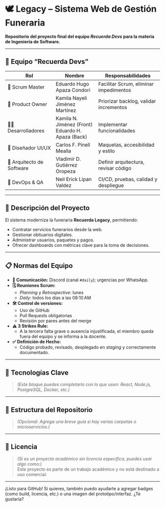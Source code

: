# 🕊️ Legacy – Sistema Web de Gestión Funeraria

**Repositorio del proyecto final del equipo _Recuerda Devs_ para la materia de Ingeniería de Software.**

---

## 👥 Equipo “Recuerda Devs”

| Rol                  | Nombre                                       | Responsabilidades                                   |
|----------------------|----------------------------------------------|-----------------------------------------------------|
| 🧭 Scrum Master       | Eduardo Hugo Apaza Condori                   | Facilitar Scrum, eliminar impedimentos              |
| 🎯 Product Owner      | Kamila Nayeli Jiménez Martínez               | Priorizar backlog, validar incrementos              |
| 👨‍💻 Desarrolladores     | Kamila N. Jiménez (Front)<br>Eduardo H. Apaza (Back) | Implementar funcionalidades                        |
| 🎨 Diseñador UI/UX     | Carlos F. Pinell Mealla                     | Maquetas, accesibilidad y estilo                    |
| 🧱 Arquitecto de Software | Vladimir D. Gutiérrez Oropeza               | Definir arquitectura, revisar código                |
| 🔧 DevOps & QA        | Neil Erick Lipan Valdez                      | CI/CD, pruebas, calidad y despliegue                |

---

## 📌 Descripción del Proyecto

El sistema moderniza la funeraria **Recuerda Legacy**, permitiendo:

- Contratar servicios funerarios desde la web.
- Gestionar obituarios digitales.
- Administrar usuarios, paquetes y pagos.
- Ofrecer dashboards con métricas clave para la toma de decisiones.

---

## 📋 Normas del Equipo

- **📢 Comunicación:** Discord (canal `#daily`); urgencias por WhatsApp.
- **🗓️ Reuniones Scrum:**  
  - *Planning* y *Retrospective*: lunes  
  - *Daily*: todos los días a las 08:10 AM
- **🛠️ Control de versiones:**  
  - Uso de GitHub  
  - Pull Requests obligatorias  
  - Revisión por pares antes del merge
- **⚠️ 3 Strikes Rule:**  
  - A la tercera falta grave o ausencia injustificada, el miembro queda fuera del equipo y se informa a la docente.
- **✅ Definición de Hecho:**  
  - Código probado, revisado, desplegado en *staging* y correctamente documentado.

---

## 🚀 Tecnologías Clave

> *(Este bloque puedes completarlo con lo que usen: React, Node.js, PostgreSQL, Docker, etc.)*

---

## 📁 Estructura del Repositorio

> *(Opcional: Agrega una breve guía si hay varias carpetas o microservicios.)*

---

## 📝 Licencia

> *(Si es un proyecto académico sin licencia específica, puedes usar algo como:)*  
Este proyecto es parte de un trabajo académico y no está destinado a uso comercial.

---

¡Listo para GitHub! Si quieres, también puedo ayudarte a agregar badges (como build, licencia, etc.) o una imagen del prototipo/interfaz. ¿Te gustaría?

